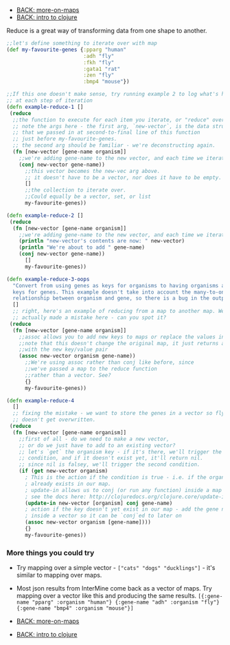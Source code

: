 - [BACK: more-on-maps](more-on-maps.md)
- [BACK: intro to clojure](intro-to-clojure.md)


Reduce is a great way of transforming data from one shape to another.


```clojure
;;let's define something to iterate over with map
(def my-favourite-genes {:pparg "human"
                         :adh "fly"
                         :fkh "fly"
                         :gata1 "rat"
                         :zen "fly"
                         :bmp4 "mouse"})

;;If this one doesn't make sense, try running example 2 to log what's happening
;; at each step of iteration               
(defn example-reduce-1 []
 (reduce
  ;;the function to execute for each item you iterate, or "reduce" over.
  ;; note the args here - the first arg, `new-vector`, is the data structure
  ;; that we passed in at second-to-final line of this function
  ;; just before my-favourite-genes.
  ;; the second arg should be familiar - we're deconstructing again.
  (fn [new-vector [gene-name organism]]
    ;;we're adding gene-name to the new vector, and each time we iterate new-vec grows
    (conj new-vector gene-name))
      ;;this vector becomes the new-vec arg above.
      ;; it doesn't have to be a vector, nor does it have to be empty.
      []
      ;;the collection to iterate over.
      ;;Could equally be a vector, set, or list
      my-favourite-genes))

(defn example-reduce-2 []
 (reduce
  (fn [new-vector [gene-name organism]]
    ;;we're adding gene-name to the new vector, and each time we iterate new-vec grows
    (println "new-vector's contents are now: " new-vector)
    (println "We're about to add " gene-name)
    (conj new-vector gene-name))
      []
      my-favourite-genes))

(defn example-reduce-3-oops
  "Convert from using genes as keys for organisms to having organisms as
  keys for genes. This example doesn't take into account the many-to-one
  relationship between organism and gene, so there is a bug in the output"
  []
  ;; right, here's an example of reducing from a map to another map. We've
  ;; actually made a mistake here - can you spot it?
 (reduce
  (fn [new-vector [gene-name organism]]
    ;;assoc allows you to add new keys to maps or replace the values in old keys.
    ;;note that this doesn't change the original map, it just returns a copy
    ;;with the new key/value pair
    (assoc new-vector organism gene-name))
      ;;We're using assoc rather than conj like before, since
      ;;we've passed a map to the reduce function
      ;;rather than a vector. See?
      {}
      my-favourite-genes))

(defn example-reduce-4
  []
  ;; fixing the mistake - we want to store the genes in a vector so fly
  ;; doesn't get overwritten.
 (reduce
  (fn [new-vector [gene-name organism]]
    ;;first of all - do we need to make a new vector,
    ;; or do we just have to add to an existing vector?
    ;; let's `get` the organism key - if it's there, we'll trigger the first
    ;; condition, and if it doesn't exist yet, it'll return nil.
    ;; since nil is falsey, we'll trigger the second condition.
    (if (get new-vector organism)
      ; This is the action if the condition is true - i.e. if the organism key
      ; already exists in our map.
      ; update-in allows us to conj (or run any function) inside a map easily at any depth
      ; see the docs here: http://clojuredocs.org/clojure.core/update-in
      (update-in new-vector [organism] conj gene-name)
      ; action if the key doesn't yet exist in our map - add the gene name
      ; inside a vector so it can be `conj`ed to later on
      (assoc new-vector organism [gene-name])))
      {}
      my-favourite-genes))      
```

### More things you could try

- Try mapping over a simple vector - `["cats" "dogs" "ducklings"]` - it's similar to mapping over maps.
- Most json results from InterMine come back as a vector of maps. Try mapping over a vector like this and producing the same results. ```[{:gene-name "pparg" :organism "human"} {:gene-name "adh" :organism "fly"} {:gene-name "bmp4" :organism "mouse"}]```


- [BACK: more-on-maps](more-on-maps.md)
- [BACK: intro to clojure](intro-to-clojure.md)
